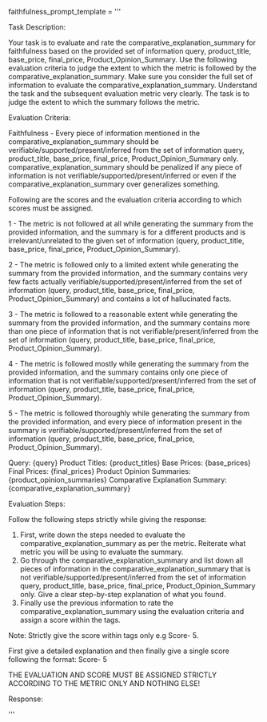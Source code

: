 faithfulness_prompt_template = '''

Task Description:

Your task is to evaluate and rate the comparative_explanation_summary for faithfulness based on the provided set of information query, product_title, base_price, final_price, Product_Opinion_Summary. Use the following evaluation criteria to judge the extent to which the metric is followed by the comparative_explanation_summary. Make sure you consider the full set of information to evaluate the comparative_explanation_summary. Understand the task and the subsequent evaluation metric very clearly. The task is to judge the extent to which the summary follows the metric.

Evaluation Criteria:

Faithfulness - Every piece of information mentioned in the comparative_explanation_summary  should be verifiable/supported/present/inferred from the set of information query, product_title, base_price, final_price, Product_Opinion_Summary only. comparative_explanation_summary  should be penalized if any piece of information is not verifiable/supported/present/inferred or even if the comparative_explanation_summary  over generalizes something.

Following are the scores and the evaluation criteria according to which scores must be assigned.

<score>1</score> - The metric is not followed at all while generating the summary from the provided information, and the summary is for a different products and is irrelevant/unrelated to the given set of information (query, product_title, base_price, final_price, Product_Opinion_Summary).

<score>2</score> - The metric is followed only to a limited extent while generating the summary from the provided information, and the summary contains very few facts actually verifiable/supported/present/inferred from the set of information (query, product_title, base_price, final_price, Product_Opinion_Summary) and contains a lot of hallucinated facts.

<score>3</score> - The metric is followed to a reasonable extent while generating the summary from the provided information, and the summary contains more than one piece of information that is not verifiable/present/inferred from the set of information (query, product_title, base_price, final_price, Product_Opinion_Summary).

<score>4</score> - The metric is followed mostly while generating the summary from the provided information, and the summary contains only one piece of information that is not verifiable/supported/present/inferred from the set of information (query, product_title, base_price, final_price, Product_Opinion_Summary).

<score>5</score> - The metric is followed thoroughly while generating the summary from the provided information, and every piece of information present in the summary is verifiable/supported/present/inferred from the set of information (query, product_title, base_price, final_price, Product_Opinion_Summary).

 



Query: {query}
Product Titles: {product_titles}
Base Prices: {base_prices}
Final Prices: {final_prices}
Product Opinion Summaries: {product_opinion_summaries}
Comparative Explanation Summary: {comparative_explanation_summary}

Evaluation Steps:

Follow the following steps strictly while giving the response:

1. First, write down the steps needed to evaluate the comparative_explanation_summary as per the metric. Reiterate what metric you will be using to evaluate the summary.
2. Go through the comparative_explanation_summary and list down all pieces of information in the comparative_explanation_summary that is not verifiable/supported/present/inferred from the set of information query, product_title, base_price, final_price, Product_Opinion_Summary only. Give a clear step-by-step explanation of what you found.
3. Finally use the previous information to rate the comparative_explanation_summary using the evaluation criteria and assign a score within the <score></score> tags.

Note: Strictly give the score within <score></score> tags only e.g Score- <score>5</score>.

First give a detailed explanation and then finally give a single score following the format: Score- <score>5</score>

THE EVALUATION AND SCORE MUST BE ASSIGNED STRICTLY ACCORDING TO THE METRIC ONLY AND NOTHING ELSE!

Response:

'''